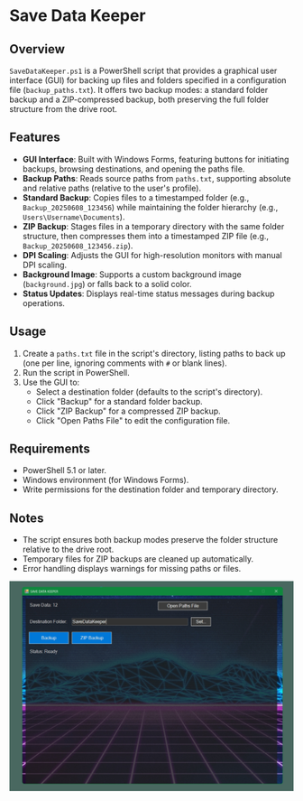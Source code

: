 # Save Data Keeper

## Overview
`SaveDataKeeper.ps1` is a PowerShell script that provides a graphical user interface (GUI) for backing up files and folders specified in a configuration file (`backup_paths.txt`). It offers two backup modes: a standard folder backup and a ZIP-compressed backup, both preserving the full folder structure from the drive root.

## Features
- **GUI Interface**: Built with Windows Forms, featuring buttons for initiating backups, browsing destinations, and opening the paths file.
- **Backup Paths**: Reads source paths from `paths.txt`, supporting absolute and relative paths (relative to the user's profile).
- **Standard Backup**: Copies files to a timestamped folder (e.g., `Backup_20250608_123456`) while maintaining the folder hierarchy (e.g., `Users\Username\Documents`).
- **ZIP Backup**: Stages files in a temporary directory with the same folder structure, then compresses them into a timestamped ZIP file (e.g., `Backup_20250608_123456.zip`).
- **DPI Scaling**: Adjusts the GUI for high-resolution monitors with manual DPI scaling.
- **Background Image**: Supports a custom background image (`background.jpg`) or falls back to a solid color.
- **Status Updates**: Displays real-time status messages during backup operations.

## Usage
1. Create a `paths.txt` file in the script's directory, listing paths to back up (one per line, ignoring comments with `#` or blank lines).
2. Run the script in PowerShell.
3. Use the GUI to:
   - Select a destination folder (defaults to the script's directory).
   - Click "Backup" for a standard folder backup.
   - Click "ZIP Backup" for a compressed ZIP backup.
   - Click "Open Paths File" to edit the configuration file.

## Requirements
- PowerShell 5.1 or later.
- Windows environment (for Windows Forms).
- Write permissions for the destination folder and temporary directory.

## Notes
- The script ensures both backup modes preserve the folder structure relative to the drive root.
- Temporary files for ZIP backups are cleaned up automatically.
- Error handling displays warnings for missing paths or files.

![Alt text](/screenshot/screenshot.jpg)
